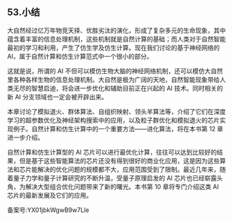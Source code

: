 ## 53.小结
大自然经过亿万年物竞天择、优胜劣汰的演化，形成了复杂多元的生命现象，其中蕴含着丰富的信息处理机制，这些机制就是自然计算的基础；而人类对于自然智能最初的学习和利用，产生了仿生学及仿生计算。现在我们讨论的基于神经网络的 AI，属于自然计算和仿生计算范式中一个很小的部分。 


这就是说，所谓的 AI 不但可以模仿生物大脑的神经网络机制，还可以模仿大自然里各种各样生物的信息处理机制。大自然是极为广阔的天地，自然智能现象带给人类无尽的智慧启迪，将会进一步优化和辅助目前正在兴起的 AI 技术。同时相关的新 AI 分支领域也一定会被开辟出来。 


本章讨论了模拟退火、群体算法、自组织映射、领头羊算法等，介绍了它们在深度学习的超参数优化及神经架构搜索中的应用，以及粒子群优化和模拟退火的芯片实现例子。自然计算和仿生计算中的一个重要方法——进化算法，将在本书第 12 章进一步介绍。 


自然计算和仿生计算型的 AI 芯片可以进行最优化计算，往往可以达到比较好的结果，但是基于这些智能算法的芯片还没有得到很好的商业化应用，这是因为这些算法和芯片能解决的优化问题的规模都不大，应用范围受到了限制。最近几年来，随着量子力学和量子计算研究的不断升温，受量子原理启发的 AI 芯片也已经崭露头角，为解决大型组合优化问题带来了新的曙光。本书第 10 章将专门介绍这类 AI 芯片的最新发展及它们的应用。 


备案号:YX01jbkWgwB9w7Lle

